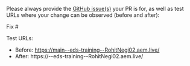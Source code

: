 Please always provide the [GitHub issue(s)](../issues) your PR is for, as well as test URLs where your change can be observed (before and after):

Fix #<gh-issue-id>

Test URLs:
- Before: https://main--eds-training--RohitNegi02.aem.live/
- After: https://<branch>--eds-training--RohitNegi02.aem.live/
